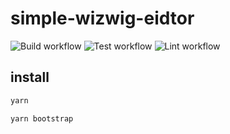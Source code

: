 # simple-wizwig-eidtor

![Build workflow](https://github.com/JaeSeoKim/simple-wizwig-editor/actions/workflows/build.yml/badge.svg) ![Test workflow](https://github.com/JaeSeoKim/simple-wizwig-editor/actions/workflows/test.yml/badge.svg) ![Lint workflow](https://github.com/JaeSeoKim/simple-wizwig-editor/actions/workflows/lint.yml/badge.svg)

## install

```bash
yarn
```

```bash
yarn bootstrap
```
